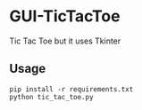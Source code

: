 # GUI-TicTacToe
Tic Tac Toe but it uses Tkinter

## Usage
```
pip install -r requirements.txt
python tic_tac_toe.py
```
